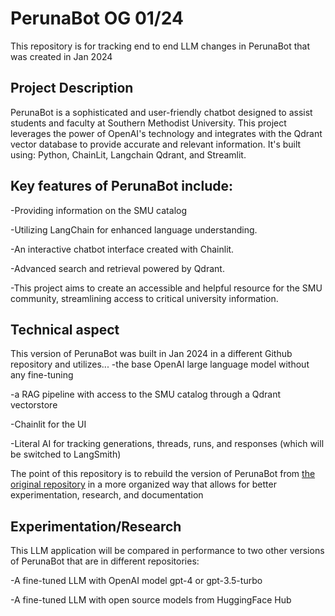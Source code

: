 # PerunaBot OG 01/24
This repository is for tracking end to end LLM changes in PerunaBot that was created in Jan 2024

## Project Description
PerunaBot is a sophisticated and user-friendly chatbot designed to assist students and faculty at Southern Methodist University. This project leverages the power of OpenAI's technology and integrates with the Qdrant vector database to provide accurate and relevant information. It's built using: Python, ChainLit, Langchain Qdrant, and Streamlit.

## Key features of PerunaBot include:
-Providing information on the SMU catalog

-Utilizing LangChain for enhanced language understanding.

-An interactive chatbot interface created with Chainlit.

-Advanced search and retrieval powered by Qdrant.

-This project aims to create an accessible and helpful resource for the SMU community, streamlining access to critical university information.

## Technical aspect
This version of PerunaBot was built in Jan 2024 in a different Github repository and utilizes...
-the base OpenAI large language model without any fine-tuning  

-a RAG pipeline with access to the SMU catalog through a Qdrant vectorstore

-Chainlit for the UI

-Literal AI for tracking generations, threads, runs, and responses (which will be switched to LangSmith)

The point of this repository is to rebuild the version of PerunaBot from [the original repository](https://github.com/yawbtng/SMUChatBot_Project) in a more organized way that allows for better experimentation, research, and documentation

## Experimentation/Research
This LLM application will be compared in performance to two other versions of PerunaBot that are in different repositories:

-A fine-tuned LLM with OpenAI model gpt-4 or gpt-3.5-turbo

-A fine-tuned LLM with open source models from HuggingFace Hub



